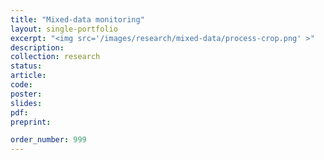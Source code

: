 ```yaml
---
title: "Mixed-data monitoring"
layout: single-portfolio
excerpt: "<img src='/images/research/mixed-data/process-crop.png' >"
description:
collection: research
status: 
article:
code: 
poster: 
slides:
pdf:
preprint:

order_number: 999
---
```



